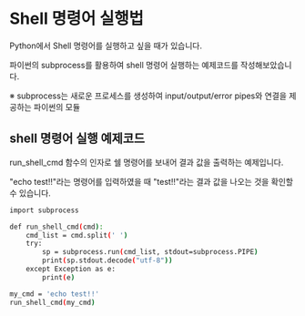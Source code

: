 # Shell 명령어 실행법

Python에서 Shell 명령어를 실행하고 싶을 때가 있습니다.

파이썬의 subprocess를 활용하여 shell 명령어 실행하는 예제코드를 작성해보았습니다.

※ subprocess는 새로운 프로세스를 생성하여 input/output/error pipes와 연결을 제공하는 파이썬의 모듈

## shell 명령어 실행 예제코드

run_shell_cmd 함수의 인자로 쉘 명령어를 보내어 결과 값을 출력하는 예제입니다.

"echo test!!"라는 명령어를 입력하였을 때 "test!!"라는 결과 값을 나오는 것을 확인할 수 있습니다.

```bash
import subprocess

def run_shell_cmd(cmd):
    cmd_list = cmd.split(' ')
    try:
        sp = subprocess.run(cmd_list, stdout=subprocess.PIPE)
        print(sp.stdout.decode("utf-8"))
    except Exception as e:
        print(e)

my_cmd = 'echo test!!'
run_shell_cmd(my_cmd)
```
